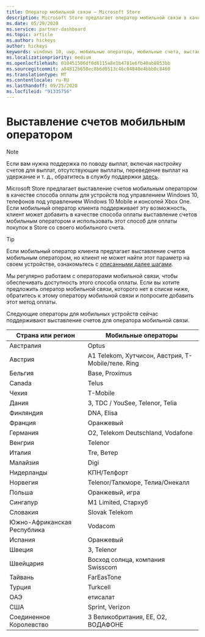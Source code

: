```yaml
---
title: Оператор мобильной связи — Microsoft Store
description: Microsoft Store предлагает оператор мобильной связи в качестве метода оплаты для мобильных операторов, которые поддерживают эту возможность.
ms.date: 05/29/2020
ms.service: partner-dashboard
ms.topic: article
ms.author: hickeys
author: hickeys
keywords: windows 10, uwp, мобильные операторы, мобильные счета, выставление счетов мобильным оператором
ms.localizationpriority: medium
ms.openlocfilehash: 010451506df0d6115a8e1b4781e6fb40ab8853bb
ms.sourcegitcommit: a84812b650ec8b6d0513c46c04840e4bbb0c8460
ms.translationtype: MT
ms.contentlocale: ru-RU
ms.lasthandoff: 09/25/2020
ms.locfileid: "91335756"
---
```

# <a name="mobile-operator-billing"></a>Выставление счетов мобильным оператором

> [!NOTE]
> Если вам нужна поддержка по поводу выплат, включая настройку счетов для выплат, отсутствующие выплаты, переведение выплат на удержание и т. д., обратитесь в службу поддержки [здесь](https://developer.microsoft.com/windows/support).

Microsoft Store предлагает выставление счетов мобильным оператором в качестве способа оплаты для устройств под управлением Windows 10, телефонов под управлением Windows 10 Mobile и консолей Xbox One. Если мобильный оператор клиента поддерживает эту возможность, клиент может добавить в качестве способа оплаты выставление счетов мобильным оператором и использовать этот способ для оплаты покупок в Store со своего мобильного счета.

> [!TIP]
>  Если мобильный оператор клиента предлагает выставление счетов мобильным оператором, но клиент не может найти этот параметр на своем устройстве, ознакомьтесь с [описанными далее шагами](https://support.microsoft.com/instantanswers/b25d6dd6-fb8b-3710-1e13-4d30eb01b51f).

Мы регулярно работаем с операторами мобильной связи, чтобы обеспечивать доступность этого способа оплаты. Если вы хотите предложить оператор мобильной связи, которого нет в списке ниже, обратитесь к этому оператору мобильной связи и попросите добавить этот метод оплаты.

Следующие операторы для мобильных устройств сейчас поддерживают выставление счетов для оператора мобильной связи.

| Страна или регион       | Мобильные операторы                                        |
|----------------------|---------------------------------------------------------|
| Австралия            | Optus                                                   |
| Австрия              | A1 Telekom, Хутчисон, Австрия, T-Mobile/теле. Ring  |
| Бельгия              | Base, Proximus                                          |
| Canada               | Telus                                                   |
| Чехия              | T-Mobile                                                |
| Дания              | 3, TDC / YouSee, Telenor, Telia                         |
| Финляндия              | DNA, Elisa                                              |
| Франция               | Оранжевый                                                  |
| Германия              | O2, Telekom Deutschland, Vodafone                       |
| Венгрия              | Telenor                                                 |
| Италия                | Tre, Ветер                                               |
| Малайзия             | Digi                                                    |
| Нидерланды          | КПН/Телфорт                                           |
| Норвегия               | Telenor/Талкморе, Телиа/Онекалл                     |
| Польша               | Оранжевый, игра                                            |
| Сингапур            | M1 Limited, Стархуб                                     |
| Словакия             | Slovak Telekom                                          |
| Южно-Африканская Республика         | Vodacom                                                 |
| Испания                | Оранжевый                                                  |
| Швеция               | 3, Telenor                                              |
| Швейцария          | Восход солнца, компания Swisscom                                       |
| Тайвань               | FarEasTone                                              |
| Турция               | Turkcell                                                |
| ОАЭ | етисалат                                                |
| США        | Sprint, Verizon                                         |
| Соединенное Королевство       | 3 Великобритания, EE, O2, ВОДАФОНЕ                                 |
